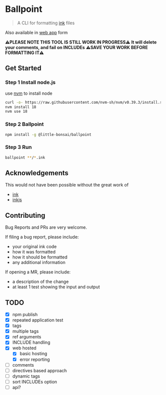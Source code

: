 # Ballpoint

> A CLI for formatting [ink] files

Also available in [web app] form

**⚠️PLEASE NOTE THIS TOOL IS STILL WORK IN PROGRESS⚠️**
**It will delete your comments, and fail on INCLUDEs**
**⚠️SAVE YOUR WORK BEFORE FORMATTING IT⚠️**

## Get Started

### Step 1 Install node.js

use [nvm] to install node

```bash
curl -o- https://raw.githubusercontent.com/nvm-sh/nvm/v0.39.3/install.sh | bash
nvm install 18
nvm use 18
```

### Step 2 Ballpoint

```bash
npm install -g @little-bonsai/ballpoint
```

### Step 3 Run

```bash
ballpoint **/*.ink
```

## Acknowledgements

This would not have been possible without the great work of

- [ink]
- [inkjs]

## Contributing

Bug Reports and PRs are very welcome.

If filing a bug report, please include:

- your original ink code
- how it was formatted
- how it should be formatted
- any additional information

If opening a MR, please include:

- a description of the change
- at least 1 test showing the input and output

## TODO

- [x] npm publish
- [x] repeated application test
- [x] tags
- [x] multiple tags
- [x] ref arguments
- [x] INCLUDE handling
- [x] web hosted
  - [x] basic hosting
  - [x] error reporting
- [ ] comments
- [ ] directives based approach
- [ ] dynamic tags
- [ ] sort INCLUDEs option
- [ ] api?

[prettier]: https://prettier.io/
[ink]: https://github.com/inkle/ink/
[nvm]: https://github.com/nvm-sh/nvm
[inkjs]: https://github.com/y-lohse/inkjs
[web app]: https://bonsai.li/ballpoint
